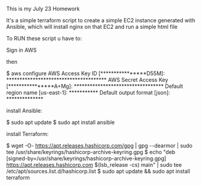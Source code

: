 This is my July 23 Homework

It's a simple terraform script to create a simple EC2 instance generated with Ansible, which will install nginx on that EC2 and run a simple html file


To RUN these script u have to:

Sign in AWS

then

$ aws configure
AWS Access Key ID [****************D55M]: **************************************
AWS Secret Access Key [****************A+Mg]: **********************************
Default region name [us-east-1]: ***********
Default output format [json]: **************

install Ansible:

$ sudo apt update
$ sudo apt install ansible



install Terraform:

$ wget -O- https://apt.releases.hashicorp.com/gpg | gpg --dearmor | sudo tee /usr/share/keyrings/hashicorp-archive-keyring.gpg
$ echo "deb [signed-by=/usr/share/keyrings/hashicorp-archive-keyring.gpg] https://apt.releases.hashicorp.com $(lsb_release -cs) main" | sudo tee /etc/apt/sources.list.d/hashicorp.list
$ sudo apt update && sudo apt install terraform



